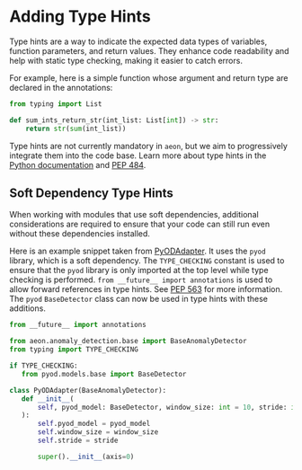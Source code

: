 # Adding Type Hints

Type hints are a way to indicate the expected data types of variables, function
parameters, and return values. They enhance code readability and help with static
type checking, making it easier to catch errors.

For example, here is a simple function whose argument and return type are declared
in the annotations:

```python
from typing import List

def sum_ints_return_str(int_list: List[int]) -> str:
    return str(sum(int_list))
```

Type hints are not currently mandatory in `aeon`, but we aim to progressively integrate
them into the code base. Learn more about type hints in the
[Python documentation](https://docs.python.org/3/library/typing.html)
and [PEP 484](https://peps.python.org/pep-0484/).

## Soft Dependency Type Hints

When working with modules that use soft dependencies, additional considerations are
required to ensure that your code can still run even without these dependencies
installed.

Here is an example snippet taken from [PyODAdapter](https://www.aeon-toolkit.org/en/stable/api_reference/auto_generated/aeon.anomaly_detection.PyODAdapter.html).
It uses the `pyod` library, which is a soft dependency. The `TYPE_CHECKING` constant
is used to ensure that the `pyod` library is only imported at the top level while type
checking is performed. `from __future__ import annotations` is used to allow forward
references in type hints. See [PEP 563](https://peps.python.org/pep-0563/) for more
information. The `pyod` `BaseDetector` class can now be used in type hints with
these additions.

 ```python
from __future__ import annotations

from aeon.anomaly_detection.base import BaseAnomalyDetector
from typing import TYPE_CHECKING

if TYPE_CHECKING:
    from pyod.models.base import BaseDetector

class PyODAdapter(BaseAnomalyDetector):
    def __init__(
        self, pyod_model: BaseDetector, window_size: int = 10, stride: int = 1
    ):
        self.pyod_model = pyod_model
        self.window_size = window_size
        self.stride = stride

        super().__init__(axis=0)
```
